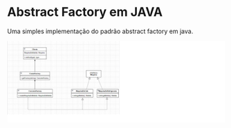 
# Abstract Factory em JAVA

Uma simples implementação do padrão abstract factory em java.

![alt text](https://github.com/LeonardoSilva-code/AbstractFactory/blob/main/uml.png?raw=true)
